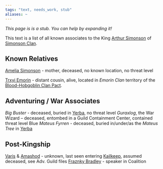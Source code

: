 ```yaml
---
tags: "text, needs_work, stub"
aliases: ~
---
```


*This page is is a stub. You can help by expanding it!*

This text is a list of all known associates to the King [Arthur Simonson](..\..\..\..\..\Game%20Notes\NPCs\ala%20Alaturmen\High%20Power\Nobles%20of%20Prosper%20NPCs\Arthur%20Simonson.md) of [Simonson Clan](..\..\About%20People\Nations\The%20Kingdom%20of%20Prosper\Factions\Simonson%20Clan.md).

## Known Relatives

[Amelia Simonson](..\..\..\..\..\Game%20Notes\NPCs\ala%20Alaturmen\High%20Power\Blood%20Clan%20Leadership%20NPCs\Amelia%20Simonson.md) - mother, deceased, no known location, no threat level

[Trxyi Emorin](..\..\..\..\..\Game%20Notes\NPCs\ala%20Alaturmen\High%20Power\Blood%20Clan%20Leadership%20NPCs\Trxyi%20Emorin.md) - distant cousin, alive, located in *Emorin Clan* territory of the [Blood-Hobgoblin Clan Pact](..\..\About%20People\Non-Nation%20Entities\Blood%20Clans\Blood-Hobgoblin%20Clan%20Pact.md).

## Adventuring / War Associates

*Big Buster* - deceased, buried in [Yerba](..\..\Places\Northeastern%20Central\Smaller%20than%20a%20feature\Yerba.md), no threat level
*Guraxlog*, the War Wizard – deceased, entombed in a Guild Containment Center, contained threat level Blue
*Mateus Fyrren* - deceased, buried in/under/as the *Mateus Tree* in [Yerba](..\..\Places\Northeastern%20Central\Smaller%20than%20a%20feature\Yerba.md)

## Post-Kingship

[Varis](..\..\..\..\..\Game%20Notes\NPCs\ala%20Alaturmen\High%20Power\Past%20Adventurers,%20Now%20NPCs\Kakurak's%20Chosen\Varis.md) & [Amashod](..\..\..\..\..\Game%20Notes\NPCs\ala%20Alaturmen\High%20Power\Past%20Adventurers,%20Now%20NPCs\Kakurak's%20Chosen\Amashod.md) - unknown, last seen entering [Kailkeep](..\..\Places\Southwestern%20Central\Kailkeep\Kailkeep.md), assumed deceased, see Adv. Guild files
[Fraznky Bradley](..\..\..\..\..\Game%20Notes\NPCs\ala%20Alaturmen\Weak%20Power\King's%20Tenants\Fraznky%20Bradley.md) - speaker in Coalition
